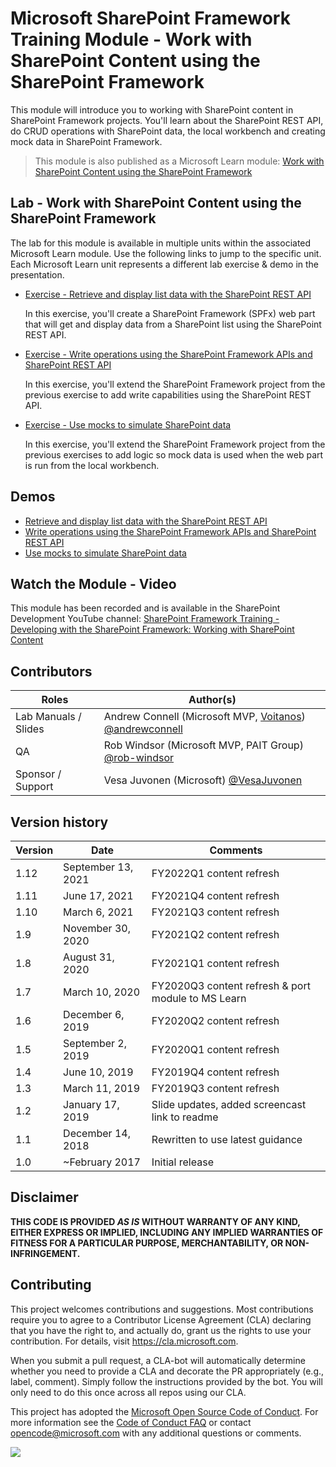 # Microsoft SharePoint Framework Training Module - Work with SharePoint Content using the SharePoint Framework

This module will introduce you to working with SharePoint content in SharePoint Framework projects. You'll learn about the SharePoint REST API, do CRUD operations with SharePoint data, the local workbench and creating mock data in SharePoint Framework.

> This module is also published as a Microsoft Learn module: [Work with SharePoint Content using the SharePoint Framework](https://docs.microsoft.com/learn/modules/sharepoint-spfx-spcontent)

## Lab - Work with SharePoint Content using the SharePoint Framework

The lab for this module is available in multiple units within the associated Microsoft Learn module. Use the following links to jump to the specific unit. Each Microsoft Learn unit represents a different lab exercise & demo in the presentation.

- [Exercise - Retrieve and display list data with the SharePoint REST API](https://docs.microsoft.com/learn/modules/sharepoint-spfx-spcontent/3-exercise-get-data)

  In this exercise, you'll create a SharePoint Framework (SPFx) web part that will get and display data from a SharePoint list using the SharePoint REST API.

- [Exercise - Write operations using the SharePoint Framework APIs and SharePoint REST API](https://docs.microsoft.com/learn/modules/sharepoint-spfx-spcontent/5-exercise-crud-operations)

  In this exercise, you'll extend the SharePoint Framework project from the previous exercise to add write capabilities using the SharePoint REST API.

- [Exercise - Use mocks to simulate SharePoint data](https://docs.microsoft.com/learn/modules/sharepoint-spfx-spcontent/7-exercise-using-mocks)

  In this exercise, you'll extend the SharePoint Framework project from the previous exercises to add logic so mock data is used when the web part is run from the local workbench.

## Demos

- [Retrieve and display list data with the SharePoint REST API](./Demos/01-spfxhttpclient)
- [Write operations using the SharePoint Framework APIs and SharePoint REST API](./Demos/02-spcrud)
- [Use mocks to simulate SharePoint data](./Demos/03-mockdata)

## Watch the Module - Video

This module has been recorded and is available in the SharePoint Development YouTube channel: [SharePoint Framework Training - Developing with the SharePoint Framework: Working with SharePoint Content](https://www.youtube.com/watch?v=0OiC7AzoCVI&list=PLR9nK3mnD-OV-RPXQ3Lco845qoEy7VJoc)

## Contributors

| Roles                | Author(s)                                                                                                      |
| -------------------- | -------------------------------------------------------------------------------------------------------------- |
| Lab Manuals / Slides | Andrew Connell (Microsoft MVP, [Voitanos](//github.com/voitanos)) [@andrewconnell](//github.com/andrewconnell) |
| QA                   | Rob Windsor (Microsoft MVP, PAIT Group) [@rob-windsor](//github.com/rob-windsor)                               |
| Sponsor / Support    | Vesa Juvonen (Microsoft) [@VesaJuvonen](//github.com/VesaJuvonen)                                              |

## Version history

| Version |        Date        |                      Comments                      |
| ------- | ------------------ | -------------------------------------------------- |
| 1.12    | September 13, 2021 | FY2022Q1 content refresh                           |
| 1.11    | June 17, 2021      | FY2021Q4 content refresh                           |
| 1.10    | March 6, 2021      | FY2021Q3 content refresh                           |
| 1.9     | November 30, 2020  | FY2021Q2 content refresh                           |
| 1.8     | August 31, 2020    | FY2021Q1 content refresh                           |
| 1.7     | March 10, 2020     | FY2020Q3 content refresh & port module to MS Learn |
| 1.6     | December 6, 2019   | FY2020Q2 content refresh                           |
| 1.5     | September 2, 2019  | FY2020Q1 content refresh                           |
| 1.4     | June 10, 2019      | FY2019Q4 content refresh                           |
| 1.3     | March 11, 2019     | FY2019Q3 content refresh                           |
| 1.2     | January 17, 2019   | Slide updates, added screencast link to readme     |
| 1.1     | December 14, 2018  | Rewritten to use latest guidance                   |
| 1.0     | ~February 2017     | Initial release                                    |

## Disclaimer

**THIS CODE IS PROVIDED _AS IS_ WITHOUT WARRANTY OF ANY KIND, EITHER EXPRESS OR IMPLIED, INCLUDING ANY IMPLIED WARRANTIES OF FITNESS FOR A PARTICULAR PURPOSE, MERCHANTABILITY, OR NON-INFRINGEMENT.**

## Contributing

This project welcomes contributions and suggestions. Most contributions require you to agree to a
Contributor License Agreement (CLA) declaring that you have the right to, and actually do, grant us
the rights to use your contribution. For details, visit https://cla.microsoft.com.

When you submit a pull request, a CLA-bot will automatically determine whether you need to provide
a CLA and decorate the PR appropriately (e.g., label, comment). Simply follow the instructions
provided by the bot. You will only need to do this once across all repos using our CLA.

This project has adopted the [Microsoft Open Source Code of Conduct](https://opensource.microsoft.com/codeofconduct/).
For more information see the [Code of Conduct FAQ](https://opensource.microsoft.com/codeofconduct/faq/) or
contact [opencode@microsoft.com](mailto:opencode@microsoft.com) with any additional questions or comments.

<img src="https://telemetry.sharepointpnp.com/sp-dev-training-spfx-spcontent" />

